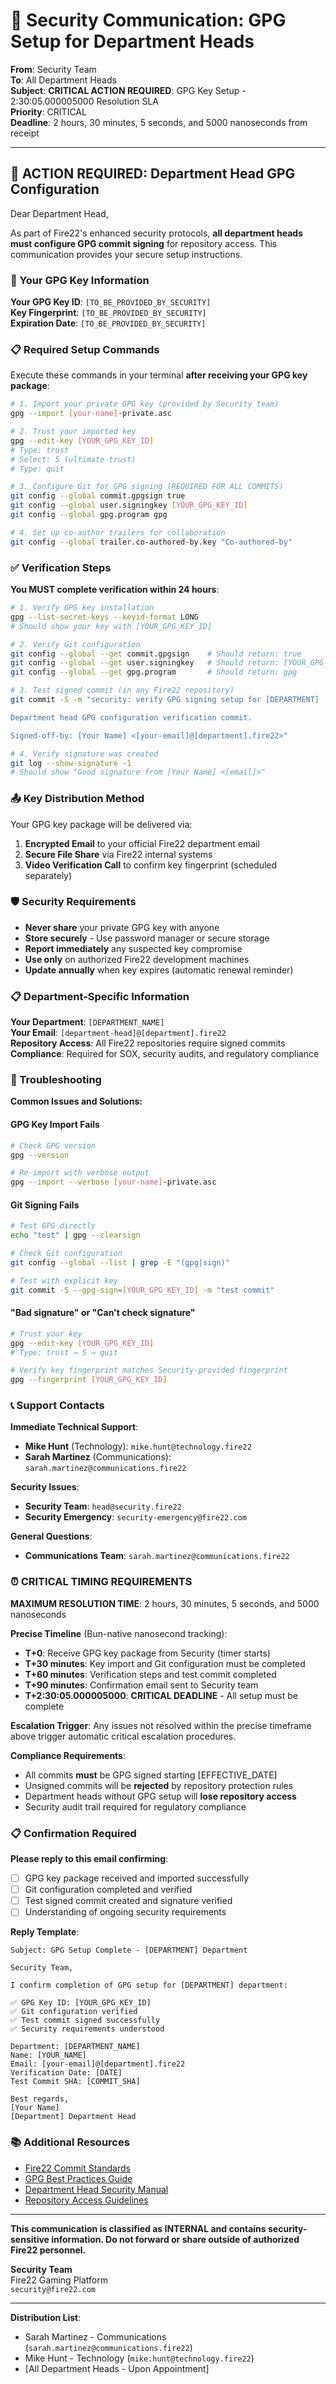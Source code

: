 # 📧 Security Communication: GPG Setup for Department Heads

**From**: Security Team  
**To**: All Department Heads  
**Subject**: **CRITICAL ACTION REQUIRED**: GPG Key Setup - 2:30:05.000005000
Resolution SLA  
**Priority**: CRITICAL  
**Deadline**: 2 hours, 30 minutes, 5 seconds, and 5000 nanoseconds from receipt

---

## 🚨 ACTION REQUIRED: Department Head GPG Configuration

Dear Department Head,

As part of Fire22's enhanced security protocols, **all department heads must
configure GPG commit signing** for repository access. This communication
provides your secure setup instructions.

### 🔐 Your GPG Key Information

**Your GPG Key ID**: `[TO_BE_PROVIDED_BY_SECURITY]`  
**Key Fingerprint**: `[TO_BE_PROVIDED_BY_SECURITY]`  
**Expiration Date**: `[TO_BE_PROVIDED_BY_SECURITY]`

### 📋 Required Setup Commands

Execute these commands in your terminal **after receiving your GPG key
package**:

```bash
# 1. Import your private GPG key (provided by Security team)
gpg --import [your-name]-private.asc

# 2. Trust your imported key
gpg --edit-key [YOUR_GPG_KEY_ID]
# Type: trust
# Select: 5 (ultimate trust)
# Type: quit

# 3. Configure Git for GPG signing (REQUIRED FOR ALL COMMITS)
git config --global commit.gpgsign true
git config --global user.signingkey [YOUR_GPG_KEY_ID]
git config --global gpg.program gpg

# 4. Set up co-author trailers for collaboration
git config --global trailer.co-authored-by.key "Co-authored-by"
```

### ✅ Verification Steps

**You MUST complete verification within 24 hours**:

```bash
# 1. Verify GPG key installation
gpg --list-secret-keys --keyid-format LONG
# Should show your key with [YOUR_GPG_KEY_ID]

# 2. Verify Git configuration
git config --global --get commit.gpgsign    # Should return: true
git config --global --get user.signingkey   # Should return: [YOUR_GPG_KEY_ID]
git config --global --get gpg.program       # Should return: gpg

# 3. Test signed commit (in any Fire22 repository)
git commit -S -m "security: verify GPG signing setup for [DEPARTMENT]

Department head GPG configuration verification commit.

Signed-off-by: [Your Name] <[your-email]@[department].fire22>"

# 4. Verify signature was created
git log --show-signature -1
# Should show "Good signature from [Your Name] <[email]>"
```

### 📤 Key Distribution Method

Your GPG key package will be delivered via:

1. **Encrypted Email** to your official Fire22 department email
2. **Secure File Share** via Fire22 internal systems
3. **Video Verification Call** to confirm key fingerprint (scheduled separately)

### 🛡️ Security Requirements

- **Never share** your private GPG key with anyone
- **Store securely** - Use password manager or secure storage
- **Report immediately** any suspected key compromise
- **Use only** on authorized Fire22 development machines
- **Update annually** when key expires (automatic renewal reminder)

### 📋 Department-Specific Information

**Your Department**: `[DEPARTMENT_NAME]`  
**Your Email**: `[department-head]@[department].fire22`  
**Repository Access**: All Fire22 repositories require signed commits  
**Compliance**: Required for SOX, security audits, and regulatory compliance

### 🚨 Troubleshooting

**Common Issues and Solutions:**

#### GPG Key Import Fails

```bash
# Check GPG version
gpg --version

# Re-import with verbose output
gpg --import --verbose [your-name]-private.asc
```

#### Git Signing Fails

```bash
# Test GPG directly
echo "test" | gpg --clearsign

# Check Git configuration
git config --global --list | grep -E "(gpg|sign)"

# Test with explicit key
git commit -S --gpg-sign=[YOUR_GPG_KEY_ID] -m "test commit"
```

#### "Bad signature" or "Can't check signature"

```bash
# Trust your key
gpg --edit-key [YOUR_GPG_KEY_ID]
# Type: trust → 5 → quit

# Verify key fingerprint matches Security-provided fingerprint
gpg --fingerprint [YOUR_GPG_KEY_ID]
```

### 📞 Support Contacts

**Immediate Technical Support**:

- **Mike Hunt** (Technology): `mike.hunt@technology.fire22`
- **Sarah Martinez** (Communications): `sarah.martinez@communications.fire22`

**Security Issues**:

- **Security Team**: `head@security.fire22`
- **Security Emergency**: `security-emergency@fire22.com`

**General Questions**:

- **Communications Team**: `sarah.martinez@communications.fire22`

### ⏰ CRITICAL TIMING REQUIREMENTS

**MAXIMUM RESOLUTION TIME**: 2 hours, 30 minutes, 5 seconds, and 5000
nanoseconds

**Precise Timeline** (Bun-native nanosecond tracking):

- **T+0**: Receive GPG key package from Security (timer starts)
- **T+30 minutes**: Key import and Git configuration must be completed
- **T+60 minutes**: Verification steps and test commit completed
- **T+90 minutes**: Confirmation email sent to Security team
- **T+2:30:05.000005000**: **CRITICAL DEADLINE** - All setup must be complete

**Escalation Trigger**: Any issues not resolved within the precise timeframe
above trigger automatic critical escalation procedures.

**Compliance Requirements**:

- All commits **must** be GPG signed starting [EFFECTIVE_DATE]
- Unsigned commits will be **rejected** by repository protection rules
- Department heads without GPG setup will **lose repository access**
- Security audit trail required for regulatory compliance

### 📋 Confirmation Required

**Please reply to this email confirming**:

- [ ] GPG key package received and imported successfully
- [ ] Git configuration completed and verified
- [ ] Test signed commit created and signature verified
- [ ] Understanding of ongoing security requirements

**Reply Template**:

```
Subject: GPG Setup Complete - [DEPARTMENT] Department

Security Team,

I confirm completion of GPG setup for [DEPARTMENT] department:

✅ GPG Key ID: [YOUR_GPG_KEY_ID]
✅ Git configuration verified
✅ Test commit signed successfully
✅ Security requirements understood

Department: [DEPARTMENT_NAME]
Name: [YOUR_NAME]
Email: [your-email]@[department].fire22
Verification Date: [DATE]
Test Commit SHA: [COMMIT_SHA]

Best regards,
[Your Name]
[Department] Department Head
```

### 📚 Additional Resources

- [Fire22 Commit Standards](COMMIT_STANDARDS.md)
- [GPG Best Practices Guide](docs/security/gpg-best-practices.md)
- [Department Head Security Manual](docs/security/department-head-manual.md)
- [Repository Access Guidelines](docs/development/repository-access.md)

---

**This communication is classified as INTERNAL and contains security-sensitive
information. Do not forward or share outside of authorized Fire22 personnel.**

**Security Team**  
Fire22 Gaming Platform  
`security@fire22.com`

---

**Distribution List**:

- Sarah Martinez - Communications (`sarah.martinez@communications.fire22`)
- Mike Hunt - Technology (`mike.hunt@technology.fire22`)
- [All Department Heads - Upon Appointment]
